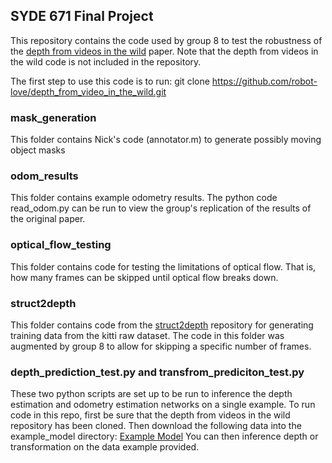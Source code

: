 ## SYDE 671 Final Project

This repository contains the code used by group 8 to test the robustness of the [depth from videos in the wild](https://github.com/google-research/google-research/tree/master/depth_from_video_in_the_wild) paper. Note that the depth from videos in the wild code is not included in the repository.

The first step to use this code is to run:
git clone https://github.com/robot-love/depth_from_video_in_the_wild.git

### mask_generation 
This folder contains Nick's code (annotator.m) to generate possibly moving object masks

### odom_results
This folder contains example odometry results. The python code read_odom.py can be run to view the group's replication of the results of the original paper.

### optical_flow_testing
This folder contains code for testing the limitations of optical flow. That is, how many frames can be skipped until optical flow breaks down.

### struct2depth
This folder contains code from the [struct2depth](https://github.com/tensorflow/models/tree/master/research/struct2depth) repository for generating training data from the kitti raw dataset. The code in this folder was augmented by group 8 to allow for skipping a specific number of frames.

### depth_prediction_test.py and transfrom_prediciton_test.py
These two python scripts are set up to be run to inference the depth estimation and odometry estimation networks on a single example. To run code in this repo, first be sure that the depth from videos in the wild repository has been cloned. Then download the following data into the example_model directory:
[Example Model](https://www.googleapis.com/download/storage/v1/b/gresearch/o/depth_from_video_in_the_wild%2Fcheckpoints%2Fkitti_odometry_learned_intrinsics.zip?generation=1568245497722898&alt=media)
You can then inference depth or transformation on the data example provided.
